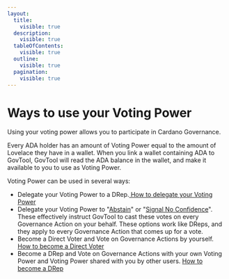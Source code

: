 ```yaml
---
layout:
  title:
    visible: true
  description:
    visible: true
  tableOfContents:
    visible: true
  outline:
    visible: true
  pagination:
    visible: true
---
```


# Ways to use your Voting Power

Using your voting power allows you to participate in Cardano Governance.

Every ADA holder has an amount of Voting Power equal to the amount of Lovelace they have in a wallet. When you link a wallet containing ADA to GovTool, GovTool will read the ADA balance in the wallet, and make it available to you to use as Voting Power.

Voting Power can be used in several ways:

* Delegate your Voting Power to a DRep.[ How to delegate your Voting Power](../using-govtool/delegating/delegate-to-a-drep.md)
* Delegate your Voting Power to "[Abstain](../using-govtool/delegating/abstain-from-every-vote.md)" or "[Signal No Confidence](../using-govtool/delegating/signal-no-confidence-on-every-vote.md)". These effectively instruct GovTool to cast these votes on every Governance Action on your behalf. These options work like DReps, and they apply to every Governance Action that comes up for a vote.
* Become a Direct Voter and Vote on Governance Actions by yourself. [How to become a Direct Voter](../using-govtool/direct-voting.md)
* Become a DRep and Vote on Governance Actions with your own Voting Power and Voting Power shared with you by other users. [How to become a DRep](../using-govtool/dreps/register-as-a-drep.md)
